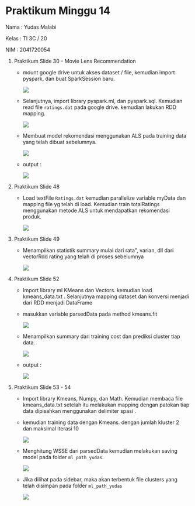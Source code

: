 # Praktikum Minggu 14

Nama : Yudas Malabi

Kelas : TI 3C / 20

NIM : 2041720054

1. Praktikum Slide 30 - Movie Lens Recommendation

    - mount google drive untuk akses dataset / file, kemudian import pyspark, dan buat SparkSession baru.

        ![](img/slide_30/1.png)

    - Selanjutnya, import library pyspark.ml, dan pyspark.sql. Kemudian read file <code>ratings.dat</code> pada google drive. kemudian lakukan RDD mapping.

        ![](img/slide_30/2.png)

     - Membuat model rekomendasi menggunakan ALS pada training data yang telah dibuat sebelumnya.

        ![](img/slide_30/3.png)

    - output :

        ![](img/slide_30/output.png)

2. Praktikum Slide 48

    - Load textFile <code>Ratings.dat</code> kemudian parallelize variable myData dan mapping file yg telah di load. Kemudian train totalRatings menggunakan metode ALS untuk mendapatkan rekomendasi produk.

        ![](img/slide_48/1.png)

3. Praktikum Slide 49

    - Menampilkan statistik summary mulai dari rata", varian, dll dari vectorRdd rating yang telah di proses sebelumnya 

        ![](img/slide_49/1.png)

4. Praktikum Slide 52

    - Import library ml KMeans dan Vectors. kemudian load kmeans_data.txt . Selanjutnya mapping dataset dan konversi menjadi dari RDD menjadi DataFrame

    - masukkan variable parsedData pada method kmeans.fit 

        ![](img/slide_52/1.png)


    - Menampilkan summary dari training cost dan prediksi cluster tiap data. 

        ![](img/slide_52/2.png)

    - output : 

        ![](img/slide_52/output.png)


4. Praktikum Slide 53 - 54

    - Import library Kmeans, Numpy, dan Math. Kemudian membaca file kmeans_data.txt setelah itu melakukan mapping dengan patokan tiap data dipisahkan menggunakan delimiter spasi .

    - kemudian training data dengan Kmeans. dengan jumlah kluster 2 dan maksimal iterasi 10

        ![](img/slide_53/1.png)

    - Menghitung WSSE dari parsedData kemudian melakukan saving model pada folder <code>ml_path_yudas</code>.

        ![](img/slide_53/2.png)

    - Jika dilihat pada sidebar, maka akan terbentuk file clusters yang telah disimpan pada folder <code>ml_path_yudas</code>

        ![](img/slide_53/output.png)